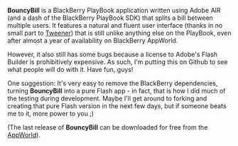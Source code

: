 **BouncyBill** is a BlackBerry PlayBook application written using Adobe AIR (and a dash of the BlackBerry PlayBook SDK) that splits a bill between multiple users.
It features a natural and fluent user interface (thanks in no small part to [Tweener](http://code.google.com/p/tweener/)) that is still unlike anything else on the PlayBook, even after almost a year of availability on BlackBerry AppWorld.

However, it also still has some bugs because a license to Adobe's Flash Builder is prohibitively expensive.
As such, I'm putting this on Github to see what people will do with it. Have fun, guys!

One suggestion: It's very easy to remove the BlackBerry dependencies, turning **BouncyBill** into a pure Flash app - in fact, that is how I did much of the testing during development. Maybe I'll get around to forking and creating that pure Flash version in the next few days, but if someone beats me to it, more power to you ;)

(The last release of **BouncyBill** can be downloaded for free from the [AppWorld](http://appworld.blackberry.com/webstore/content/35116/?lang=en)).
